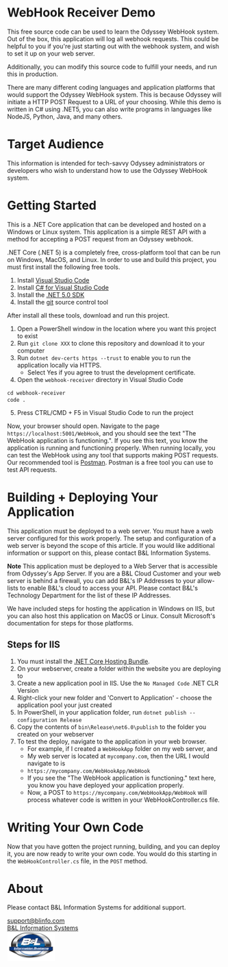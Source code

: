 # WebHook Receiver Demo

This free source code can be used to learn the Odyssey WebHook system. Out of the box, this application will log all webhook requests. This could be helpful to you if you're just starting out with the webhook system, and wish to set it up on your web server.

Additionally, you can modify this source code to fulfill your needs, and run this in production.

There are many different coding languages and application platforms that would support the Odyssey WebHook system. This is because Odyssey will initiate a HTTP POST Request to a URL of your choosing. While this demo is written in C# using .NET5, you can also write programs in languages like NodeJS, Python, Java, and many others.

# Target Audience

This information is intended for tech-savvy Odyssey administrators or developers who wish to understand how to use the Odyssey WebHook system.

# Getting Started

This is a .NET Core application that can be developed and hosted on a Windows or Linux system. This application is a simple REST API with a method for accepting a POST request from an Odyssey webhook.

.NET Core (.NET 5) is a completely free, cross-platform tool that can be run on Windows, MacOS, and Linux. In order to use and build this project, you must first install the following free tools.

1. Install [Visual Studio Code](https://code.visualstudio.com/download)
2. Install [C# for Visual Studio Code](https://marketplace.visualstudio.com/items?itemName=ms-dotnettools.csharp)
3. Install the [.NET 5.0 SDK](https://dotnet.microsoft.com/download/dotnet/5.0)
4. Install the [git](https://git-scm.com/downloads) source control tool

After install all these tools, download and run this project.

1. Open a PowerShell window in the location where you want this project to exist
2. Run `git clone XXX` to clone this repository and download it to your computer
3. Run `dotnet dev-certs https --trust` to enable you to run the application locally via HTTPS.
    -  Select Yes if you agree to trust the development certificate.
4. Open the `webhook-receiver` directory in Visual Studio Code
```
cd webhook-receiver
code .
```
5. Press CTRL/CMD + F5 in Visual Studio Code to run the project

Now, your browser should open. Navigate to the page `https://localhost:5001/WebHook`, and you should see the text "The WebHook application is functioning.". If you see this text, you know the application is running and functioning properly. When running locally, you can test the WebHook using any tool that supports making POST requests. Our recommended tool is [Postman](https://www.postman.com/downloads/). Postman is a free tool you can use to test API requests.

# Building + Deploying Your Application

This application must be deployed to a web server. You must have a web server configured for this work properly. The setup and configuration of a web server is beyond the scope of this article. If you would like additional information or support on this, please contact B&L Information Systems.

**Note** This application must be deployed to a Web Server that is accessible from Odyssey's App Server. If you are a B&L Cloud Customer and your web server is behind a firewall, you can add B&L's IP Addresses to your allow-lists to enable B&L's cloud to access your API. Please contact B&L's Technology Department for the list of these IP Addresses.

We have included steps for hosting the application in Windows on IIS, but you can also host this application on MacOS or Linux. Consult Microsoft's documentation for steps for those platforms.
## Steps for IIS
1. You must install the [.NET Core Hosting Bundle](https://dotnet.microsoft.com/download/dotnet/thank-you/runtime-aspnetcore-6.0.0-preview.7-windows-hosting-bundle-installer).
2. On your webserver, create a folder within the website you are deploying to
3. Create a new application pool in IIS. Use the `No Managed Code` .NET CLR Version
4. Right-click your new folder and 'Convert to Application' - choose the application pool your just created
5. In PowerShell, in your application folder, run `dotnet publish --configuration Release`
6. Copy the contents of `bin\Release\net6.0\publish` to the folder you created on your webserver
7. To test the deploy, navigate to the application in your web browser.
    -  For example, if I created a `WebHookApp` folder on my web server, and
    -  My web server is located at `mycompany.com`, then the URL I would navigate to is
    -  `https://mycompany.com/WebHookApp/WebHook`
    -  If you see the "The WebHook application is functioning." text here, you know you have deployed your application properly.
    -  Now, a POST to `https://mycompany.com/WebHookApp/WebHook` will process whatever code is written in your WebHookController.cs file.

# Writing Your Own Code

Now that you have gotten the project running, building, and you can deploy it, you are now ready to write your own code. You would do this starting in the `WebHookController.cs` file, in the `POST` method.

# About

Please contact B&L Information Systems for additional support.

[support@blinfo.com](support@blinfo.com)  
[B&L Information Systems](https://www.blinfo.com)  
[![B&L Information Systems Logo](Images/blinfo-small.png)](https://www.blinfo.com)  